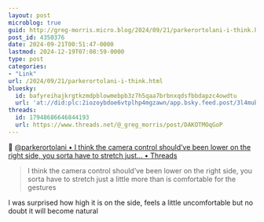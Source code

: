```yaml
---
layout: post
microblog: true
guid: http://greg-morris.micro.blog/2024/09/21/parkerortolani-i-think.html
post_id: 4350376
date: 2024-09-21T00:51:47-0000
lastmod: 2024-12-19T07:08:59-0000
type: post
categories:
- "Link"
url: /2024/09/21/parkerortolani-i-think.html
bluesky:
  id: bafyreihajkrgtkzmdpblowmebpb3z7h5qaa7brbnxqdsfbbdapzc4owdtu
  url: 'at://did:plc:2iozoybdoe6vtplhp4mgzawn/app.bsky.feed.post/3l4mubyxiu223'
threads:
  id: 17948686646844193
  url: https://www.threads.net/@_greg_morris/post/DAKOTMOqGoP
---
```

<p>🔗 <a class="u-in-reply-to" href="https://www.threads.net/@parkerortolani/post/DAJojAYySqX">@parkerortolani • I think the camera control should’ve been lower on the right side, you sorta have to stretch just… • Threads</a></p>
<blockquote>
<p>I think the camera control should’ve been lower on the right side, you sorta have to stretch just a little more than is comfortable for the gestures</p>
</blockquote>
<p>I was surprised how high it is on the side, feels a little uncomfortable but no doubt it will become natural</p>
